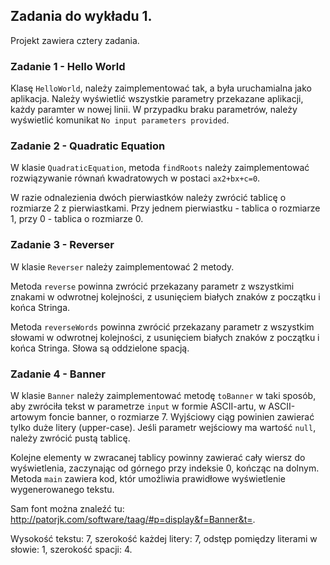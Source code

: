 ## Zadania do wykładu 1.

Projekt zawiera cztery zadania.

### Zadanie 1 - Hello World
Klasę `HelloWorld`, należy zaimplementować tak, a była uruchamialna jako aplikacja. Należy wyświetlić wszystkie parametry przekazane aplikacji, każdy paramter w nowej linii. W przypadku braku parametrów, należy wyświetlić komunikat `No input parameters provided`.

### Zadanie 2 - Quadratic Equation
W klasie `QuadraticEquation`, metoda `findRoots` należy zaimplementować rozwiązywanie równań kwadratowych w postaci `ax2+bx+c=0`.

W razie odnalezienia dwóch pierwiastków należy zwrócić tablicę o rozmiarze 2 z pierwiastkami. Przy jednem pierwiastku - tablica o rozmiarze 1, przy 0 - tablica o rozmiarze 0.

### Zadanie 3 - Reverser
W klasie `Reverser` należy zaimplementować 2 metody.

Metoda `reverse` powinna zwrócić przekazany parametr z wszystkimi znakami w odwrotnej kolejności, z usunięciem białych znaków z początku i końca Stringa.

Metoda `reverseWords` powinna zwrócić przekazany parametr z wszystkim słowami w odwrotnej kolejności, z usunięciem białych znaków z początku i końca Stringa. Słowa są oddzielone spacją.

### Zadanie 4 - Banner
W klasie `Banner` należy zaimplementować metodę `toBanner` w taki sposób, aby zwróciła tekst w parametrze `input` w formie ASCII-artu, w ASCII-artowym foncie banner, o rozmiarze 7.
Wyjściowy ciąg powinien zawierać tylko duże litery (upper-case). Jeśli parametr wejściowy ma wartość `null`, należy zwrócić pustą tablicę.

Kolejne elementy w zwracanej tablicy powinny zawierać cały wiersz do wyświetlenia, zaczynając od górnego przy indeksie 0, kończąc na dolnym. Metoda `main` zawiera kod, któr umożliwia prawidłowe wyświetlenie wygenerowanego tekstu.

Sam font można znaleźć tu: http://patorjk.com/software/taag/#p=display&f=Banner&t=.

Wysokość tekstu: 7, szerokość każdej litery: 7, odstęp pomiędzy literami w słowie: 1, szerokość spacji: 4.

